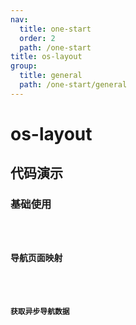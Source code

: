 ```yaml
---
nav:
  title: one-start
  order: 2
  path: /one-start
title: os-layout
group:
  title: general
  path: /one-start/general
---
```


# os-layout

## 代码演示

### 基础使用

<code src="../demos/layout/simple.tsx" />

### 导航页面映射

<code src="../demos/layout/page-map.tsx" />

### 获取异步导航数据

<code src="../demos/layout/async-nav-data.tsx" />

<API exports='["Settings", "Requests"]' src="../components/layout/index.tsx"></API>
